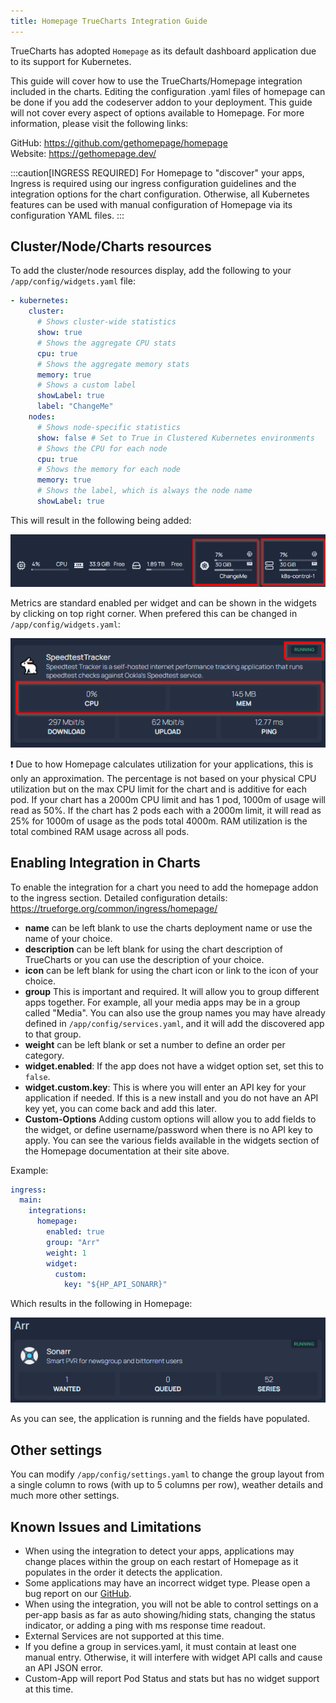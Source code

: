 ```yaml
---
title: Homepage TrueCharts Integration Guide
---
```


TrueCharts has adopted `Homepage` as its default dashboard application due to its support for Kubernetes.

This guide will cover how to use the TrueCharts/Homepage integration included in the charts.
Editing the configuration .yaml files of homepage can be done if you add the codeserver addon to your deployment.
This guide will not cover every aspect of options available to Homepage. For more information, please visit the following links:

GitHub: <https://github.com/gethomepage/homepage> <br>
Website: <https://gethomepage.dev/>

:::caution[INGRESS REQUIRED]
For Homepage to "discover" your apps, Ingress is required using our ingress configuration guidelines and the integration options for the chart configuration. Otherwise, all Kubernetes features can be used with manual configuration of Homepage via its configuration YAML files.
:::

## Cluster/Node/Charts resources

To add the cluster/node resources display, add the following to your `/app/config/widgets.yaml` file:

```yaml
- kubernetes:
    cluster:
      # Shows cluster-wide statistics
      show: true
      # Shows the aggregate CPU stats
      cpu: true
      # Shows the aggregate memory stats
      memory: true
      # Shows a custom label
      showLabel: true
      label: "ChangeMe"
    nodes:
      # Shows node-specific statistics
      show: false # Set to True in Clustered Kubernetes environments
      # Shows the CPU for each node
      cpu: true
      # Shows the memory for each node
      memory: true
      # Shows the label, which is always the node name
      showLabel: true
```

This will result in the following being added:

![hp kube enable check](./img/cwidget.png)

Metrics are standard enabled per widget and can be shown in the widgets by clicking on top right corner. When prefered this can be changed in `/app/config/widgets.yaml`:

![metrics example](./img/metricsexample.png)

:exclamation: Due to how Homepage calculates utilization for your applications, this is only an approximation. The percentage is not based on your physical CPU utilization but on the max CPU limit for the chart and is additive for each pod. If your chart has a 2000m CPU limit and has 1 pod, 1000m of usage will read as 50%. If the chart has 2 pods each with a 2000m limit, it will read as 25% for 1000m of usage as the pods total 4000m. RAM utilization is the total combined RAM usage across all pods.

## Enabling Integration in Charts

To enable the integration for a chart you need to add the homepage addon to the ingress section.
Detailed configuration details: https://trueforge.org/common/ingress/homepage/

- **name** can be left blank to use the charts deployment name or use the name of your choice.
- **description** can be left blank for using the chart description of TrueCharts or you can use the description of your choice.
- **icon** can be left blank for using the chart icon or link to the icon of your choice.
- **group** This is important and required. It will allow you to group different apps together. For example, all your media apps may be in a group called "Media". You can also use the group names you may have already defined in `/app/config/services.yaml`, and it will add the discovered app to that group.
- **weight** can be left blank or set a number to define an order per category.
- **widget.enabled**: If the app does not have a widget option set, set this to `false`.
- **widget.custom.key**: This is where you will enter an API key for your application if needed. If this is a new install and you do not have an API key yet, you can come back and add this later.
- **Custom-Options** Adding custom options will allow you to add fields to the widget, or define username/password when there is no API key to apply. You can see the various fields available in the widgets section of the Homepage documentation at their site above.

Example:

```yaml
ingress:
  main:
    integrations:
      homepage:
        enabled: true
        group: "Arr"
        weight: 1
        widget:
          custom:
            key: "${HP_API_SONARR}"
```

Which results in the following in Homepage:

![example one](./img/example.png)

As you can see, the application is running and the fields have populated.

## Other settings
You can modify `/app/config/settings.yaml` to change the group layout from a single column to rows (with up to 5 columns per row), weather details and much more other settings.

## Known Issues and Limitations

- When using the integration to detect your apps, applications may change places within the group on each restart of Homepage as it populates in the order it detects the application.
- Some applications may have an incorrect widget type. Please open a bug report on our [GitHub](https://github.com/truecharts/charts/issues).
- When using the integration, you will not be able to control settings on a per-app basis as far as auto showing/hiding stats, changing the status indicator, or adding a ping with ms response time readout.
- External Services are not supported at this time.
- If you define a group in services.yaml, it must contain at least one manual entry. Otherwise, it will interfere with widget API calls and cause an API JSON error.
- Custom-App will report Pod Status and stats but has no widget support at this time.
